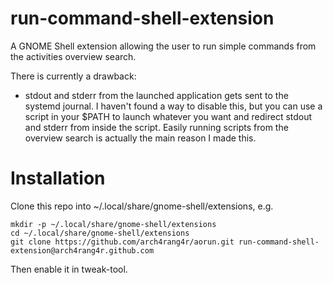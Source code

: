 # run-command-shell-extension

A GNOME Shell extension allowing the user to run simple commands from the activities overview search.

There is currently a drawback:
- stdout and stderr from the launched application gets sent to the systemd journal.  I haven't found a way to disable this, but you can use a script in your $PATH to launch whatever you want and redirect stdout and stderr from inside the script.  Easily running scripts from the overview search is actually the main reason I made this.

# Installation

Clone this repo into ~/.local/share/gnome-shell/extensions, e.g.

    mkdir -p ~/.local/share/gnome-shell/extensions
	cd ~/.local/share/gnome-shell/extensions
    git clone https://github.com/arch4rang4r/aorun.git run-command-shell-extension@arch4rang4r.github.com

Then enable it in tweak-tool.
